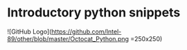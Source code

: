 # Introductory python snippets
![GitHub Logo](https://github.com/Intel-89/other/blob/master/Octocat_Python.png =250x250)
